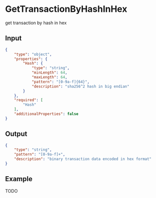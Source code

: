 # GetTransactionByHashInHex

get transaction by hash in hex

## Input

```json
{
    "type": "object",
    "properties": {
        "Hash": {
            "type": "string",
            "minLength": 64,
            "maxLength": 64,
            "pattern": "[0-9a-f]{64}",
            "description": "sha256^2 hash in big endian"
        }
    },
    "required": [
        "Hash"
    ],
    "additionalProperties": false
}
```

## Output

```json
{
    "type": "string",
    "pattern": "[0-9a-f]+",
    "description": "binary transaction data encoded in hex format"
}
```

## Example

TODO
